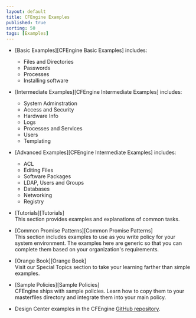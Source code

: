 ```yaml
---
layout: default
title: CFEngine Examples 
published: true
sorting: 50
tags: [Examples]
---
```



* [Basic Examples][CFEngine Basic Examples] includes:

	* Files and Directories
	* Passwords
	* Processes
	* Installing software

* [Intermediate Examples][CFEngine Intermediate Examples] includes:

	* System Adminstration
	* Access and Security
	* Hardware Info
	* Logs
	* Processes and Services
	* Users
	* Templating

* [Advanced Examples][CFEngine Intermediate Examples] includes:
	* ACL
	* Editing Files
	* Software Packages
	* LDAP, Users and Groups
	* Databases
	* Networking
	* Registry

* [Tutorials][Tutorials]  
This section provides examples and explanations of common tasks.

* [Common Promise Patterns][Common Promise Patterns]  
This section includes examples to use as you write policy for your system environment. 
The examples here are generic so that you can complete them based on your organization's 
requirements. 

* [Orange Book][Orange Book]  
Visit our Special Topics section to take your learning farther than simple examples.

* [Sample Policies][Sample Policies]  
CFEngine ships with sample policies. Learn how to copy them to your masterfiles directory 
and integrate them into your main policy.

* Design Center examples in the CFEngine [GitHub repository](https://github.com/cfengine/design-center/tree/master/examples).
